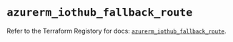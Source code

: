 # `azurerm_iothub_fallback_route`

Refer to the Terraform Registory for docs: [`azurerm_iothub_fallback_route`](https://registry.terraform.io/providers/hashicorp/azurerm/3.62.1/docs/resources/iothub_fallback_route).
